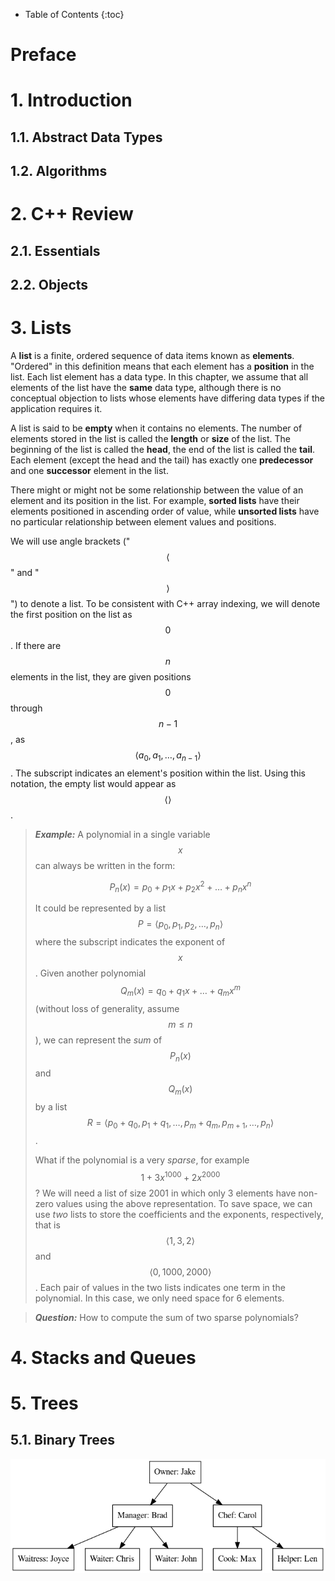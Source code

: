 * Table of Contents
{:toc}

# Preface



# 1. Introduction

## 1.1. Abstract Data Types

## 1.2. Algorithms


# 2. C++ Review

## 2.1. Essentials

## 2.2. Objects


# 3. Lists

A **list** is a finite, ordered sequence of data items known as **elements**.
"Ordered" in this definition means that each element has a **position** in the list.
Each list element has a data type.
In this chapter, we assume that all elements of the list have the **same** data type, although there is no conceptual objection to lists whose elements have differing data types if the application requires it.

A list is said to be **empty** when it contains no elements.
The number of elements stored in the list is called the **length** or **size** of the list.
The beginning of the list is called the **head**, the end of the list is called the **tail**.
Each element (except the head and the tail) has exactly one **predecessor** and one **successor** element in the list.

There might or might not be some relationship between the value of an element and its position in the list.
For example, **sorted lists** have their elements positioned in ascending order of value, while **unsorted lists** have no particular relationship between element values and positions.

We will use angle brackets ("$$\langle$$" and "$$\rangle$$") to denote a list.
To be consistent with C++ array indexing, we will denote the first position on the list as $$0$$. If there are $$n$$ elements in the list, they are given positions $$0$$ through $$n − 1$$, as $$\langle a_0, a_1, \ldots, a_{n−1}\rangle$$. The subscript indicates an element's position within the list. Using this notation, the empty list would appear as $$\langle \rangle$$.

> ***Example:***
> A polynomial in a single variable $$x$$ can always be written in the form:
> 
> $$P_n(x) = p_0 + p_1 x + p_2 x^2 + \ldots + p_n x^n $$
> 
> It could be represented by a list $$P = \langle p_0, p_1, p_2, \ldots, p_n \rangle$$ where the subscript indicates the exponent of $$x$$. Given another polynomial $$Q_m(x) = q_0 + q_1 x + \ldots + q_m x^m$$ (without loss of generality, assume $$m \leq n$$), we can represent the *sum* of $$P_n(x)$$ and $$Q_m(x)$$ by a list $$R=\langle p_0+q_0, p_1+q_1, \ldots, p_m+q_m, p_{m+1}, \ldots, p_n \rangle$$.
>
> What if the polynomial is a very *sparse*, for example $$1 + 3 x^{1000} + 2 x^{2000}$$? We will need a list of size 2001 in which only 3 elements have non-zero values using the above representation. To save space, we can use *two* lists to store the coefficients and the exponents, respectively, that is $$\langle 1, 3, 2 \rangle$$ and $$\langle 0, 1000, 2000 \rangle$$. Each pair of values in the two lists indicates one term in the polynomial. In this case, we only need space for 6 elements.

> ***Question:***
> How to compute the sum of two sparse polynomials?



# 4. Stacks and Queues

# 5. Trees

## 5.1. Binary Trees


![Jake's Pizza Shop](imgs/tree1.png)



<!-- KaTeX -->
<link rel="stylesheet" href="https://cdn.jsdelivr.net/npm/katex@0.12.0/dist/katex.min.css"
    integrity="sha384-AfEj0r4/OFrOo5t7NnNe46zW/tFgW6x/bCJG8FqQCEo3+Aro6EYUG4+cU+KJWu/X" crossorigin="anonymous">

<!-- The loading of KaTeX is deferred to speed up page rendering -->
<script defer src="https://cdn.jsdelivr.net/npm/katex@0.12.0/dist/katex.min.js"
    integrity="sha384-g7c+Jr9ZivxKLnZTDUhnkOnsh30B4H0rpLUpJ4jAIKs4fnJI+sEnkvrMWph2EDg4"
    crossorigin="anonymous"></script>

<!-- To automatically render math in text elements, include the auto-render extension: -->
<script defer src="https://cdn.jsdelivr.net/npm/katex@0.12.0/dist/contrib/auto-render.min.js"
    integrity="sha384-mll67QQFJfxn0IYznZYonOWZ644AWYC+Pt2cHqMaRhXVrursRwvLnLaebdGIlYNa" crossorigin="anonymous"
    onload="renderMathInElement(document.body);"></script>
